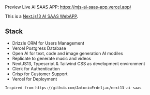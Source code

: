 Preview Live AI SAAS APP: https://mjs-ai-saas-app.vercel.app/

This is a [Next.js13 AI SAAS WebAPP](https://mjs-ai-saas-app.vercel.app/).

## Stack

- Drizzle ORM for Users Management
- Vercel Postgress Database
- Open AI for text, code and image generation AI modiles
- Replicate to generate music and videos
- NextJS13, Typescript & Tailwind CSS as development environment
- Clerk for Authentication
- Crisp for Customer Support
- Vercel for Deployment

```bash
Inspired from https://github.com/AntonioErdeljac/next13-ai-saas
```
